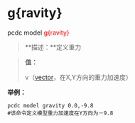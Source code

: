 # g{ravity}
pcdc model <span style='color: red;'>g{ravity}</span>
> **描述：**定义重力

> 
> **值：**
> 
> v（[vector](数据类型/vector/)，在X,Y方向的重力加速度）



**举例：**
```
pcdc model gravity 0.0,-9.8
#该命令定义模型重力加速度在Y方向为－9.8

```

